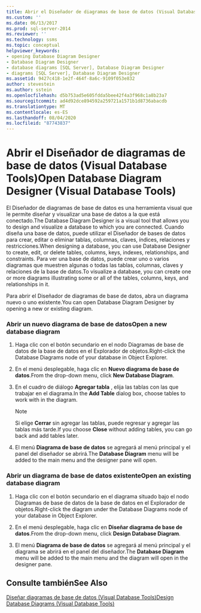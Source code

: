 ```yaml
---
title: Abrir el Diseñador de diagramas de base de datos (Visual Database Tools) | Microsoft Docs
ms.custom: ''
ms.date: 06/13/2017
ms.prod: sql-server-2014
ms.reviewer: ''
ms.technology: ssms
ms.topic: conceptual
helpviewer_keywords:
- opening Database Diagram Designer
- Database Diagram Designer
- database diagrams [SQL Server], Database Diagram Designer
- diagrams [SQL Server], Database Diagram Designer
ms.assetid: 9427c418-1e2f-464f-8a6c-9109f053e832
author: stevestein
ms.author: sstein
ms.openlocfilehash: d5b753ad5e605fdda5bee42f4a3f968c1a8b23a7
ms.sourcegitcommit: ad4d92dce894592a259721a1571b1d8736abacdb
ms.translationtype: MT
ms.contentlocale: es-ES
ms.lasthandoff: 08/04/2020
ms.locfileid: "87743837"
---
```

# <a name="open-database-diagram-designer-visual-database-tools"></a><span data-ttu-id="04141-102">Abrir el Diseñador de diagramas de base de datos (Visual Database Tools)</span><span class="sxs-lookup"><span data-stu-id="04141-102">Open Database Diagram Designer (Visual Database Tools)</span></span>
  <span data-ttu-id="04141-103">El Diseñador de diagramas de base de datos es una herramienta visual que le permite diseñar y visualizar una base de datos a la que está conectado.</span><span class="sxs-lookup"><span data-stu-id="04141-103">The Database Diagram Designer is a visual tool that allows you to design and visualize a database to which you are connected.</span></span> <span data-ttu-id="04141-104">Cuando diseña una base de datos, puede utilizar el Diseñador de bases de datos para crear, editar o eliminar tablas, columnas, claves, índices, relaciones y restricciones.</span><span class="sxs-lookup"><span data-stu-id="04141-104">When designing a database, you can use Database Designer to create, edit, or delete tables, columns, keys, indexes, relationships, and constraints.</span></span> <span data-ttu-id="04141-105">Para ver una base de datos, puede crear uno o varios diagramas que muestren algunas o todas las tablas, columnas, claves y relaciones de la base de datos.</span><span class="sxs-lookup"><span data-stu-id="04141-105">To visualize a database, you can create one or more diagrams illustrating some or all of the tables, columns, keys, and relationships in it.</span></span>  
  
 <span data-ttu-id="04141-106">Para abrir el Diseñador de diagramas de base de datos, abra un diagrama nuevo o uno existente.</span><span class="sxs-lookup"><span data-stu-id="04141-106">You can open Database Diagram Designer by opening a new or existing diagram.</span></span>  
  
### <a name="open-a-new-database-diagram"></a><span data-ttu-id="04141-107">Abrir un nuevo diagrama de base de datos</span><span class="sxs-lookup"><span data-stu-id="04141-107">Open a new database diagram</span></span>  
  
1.  <span data-ttu-id="04141-108">Haga clic con el botón secundario en el nodo Diagramas de base de datos de la base de datos en el Explorador de objetos.</span><span class="sxs-lookup"><span data-stu-id="04141-108">Right-click the Database Diagrams node of your database in Object Explorer.</span></span>  
  
2.  <span data-ttu-id="04141-109">En el menú desplegable, haga clic en **Nuevo diagrama de base de datos**.</span><span class="sxs-lookup"><span data-stu-id="04141-109">From the drop-down menu, click **New Database Diagram**.</span></span>  
  
3.  <span data-ttu-id="04141-110">En el cuadro de diálogo **Agregar tabla** , elija las tablas con las que trabajar en el diagrama.</span><span class="sxs-lookup"><span data-stu-id="04141-110">In the **Add Table** dialog box, choose tables to work with in the diagram.</span></span>  
  
    > [!NOTE]  
    >  <span data-ttu-id="04141-111">Si elige **Cerrar** sin agregar las tablas, puede regresar y agregar las tablas más tarde.</span><span class="sxs-lookup"><span data-stu-id="04141-111">If you choose **Close** without adding tables, you can go back and add tables later.</span></span>  
  
4.  <span data-ttu-id="04141-112">El menú **Diagrama de base de datos** se agregará al menú principal y el panel del diseñador se abrirá.</span><span class="sxs-lookup"><span data-stu-id="04141-112">The **Database Diagram** menu will be added to the main menu and the designer pane will open.</span></span>  
  
### <a name="open-an-existing-database-diagram"></a><span data-ttu-id="04141-113">Abrir un diagrama de base de datos existente</span><span class="sxs-lookup"><span data-stu-id="04141-113">Open an existing database diagram</span></span>  
  
1.  <span data-ttu-id="04141-114">Haga clic con el botón secundario en el diagrama situado bajo el nodo Diagramas de base de datos de la base de datos en el Explorador de objetos.</span><span class="sxs-lookup"><span data-stu-id="04141-114">Right-click the diagram under the Database Diagrams node of your database in Object Explorer.</span></span>  
  
2.  <span data-ttu-id="04141-115">En el menú desplegable, haga clic en **Diseñar diagrama de base de datos**.</span><span class="sxs-lookup"><span data-stu-id="04141-115">From the drop-down menu, click **Design Database Diagram**.</span></span>  
  
3.  <span data-ttu-id="04141-116">El menú **Diagrama de base de datos** se agregará al menú principal y el diagrama se abrirá en el panel del diseñador.</span><span class="sxs-lookup"><span data-stu-id="04141-116">The **Database Diagram** menu will be added to the main menu and the diagram will open in the designer pane.</span></span>  
  
## <a name="see-also"></a><span data-ttu-id="04141-117">Consulte también</span><span class="sxs-lookup"><span data-stu-id="04141-117">See Also</span></span>  
 [<span data-ttu-id="04141-118">Diseñar diagramas de base de datos &#40;Visual Database Tools&#41;</span><span class="sxs-lookup"><span data-stu-id="04141-118">Design Database Diagrams &#40;Visual Database Tools&#41;</span></span>](visual-database-tools.md)  
  
  
